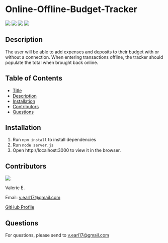 # Online-Offline-Budget-Tracker

![](https://img.shields.io/badge/node.js%20-brightgreen.svg)
![](https://img.shields.io/badge/npm%20-red.svg)
![](https://img.shields.io/badge/javascript%20-yellow.svg)
![](https://img.shields.io/badge/mongoose%20-success.svg)

## Description

The user will be able to add expenses and deposits to their budget with or without a connection. When entering transactions offline, the tracker should populate the total when brought back online.


## Table of Contents

* [Title](#Title)
* [Description](#Description)
* [Installation](#Installation)
* [Contributors](#Contributors)
* [Questions](#Questions)

## Installation

1. Run `npm install` to install dependencies
2. Run `node server.js`
3. Open http://localhost:3000 to view it in the browser.


## Contributors

![](https://avatars3.githubusercontent.com/u/57978129?v=4&size=100)

Valerie E.

Email: v.earl17@gmail.com

[GitHub Profile](https://github.com/V-Earl)

## Questions

For questions, please send to v.earl17@gmail.com

